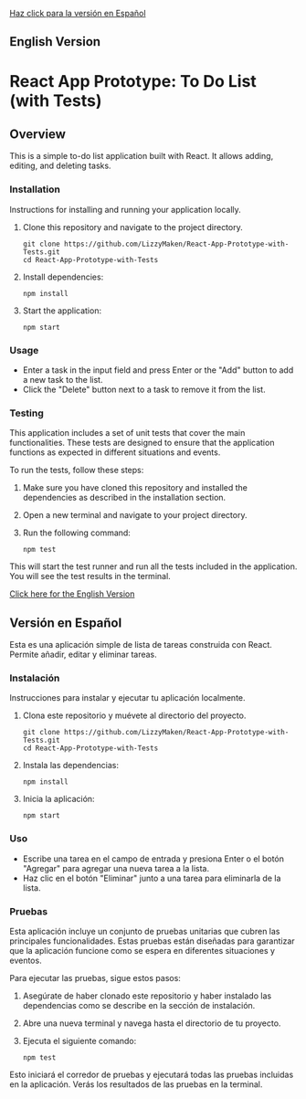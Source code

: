 [Haz click para la versión en Español](#version-en-espanol)

## English Version

# React App Prototype: To Do List (with Tests)

## Overview

This is a simple to-do list application built with React. It allows adding, editing, and deleting tasks.

### Installation

Instructions for installing and running your application locally.

1. Clone this repository and navigate to the project directory.

       git clone https://github.com/LizzyMaken/React-App-Prototype-with-Tests.git
       cd React-App-Prototype-with-Tests


2. Install dependencies:

       npm install

3. Start the application:

       npm start

### Usage

- Enter a task in the input field and press Enter or the "Add" button to add a new task to the list.
- Click the "Delete" button next to a task to remove it from the list.

### Testing

This application includes a set of unit tests that cover the main functionalities. These tests are designed to ensure that the application functions as expected in different situations and events.

To run the tests, follow these steps:

1. Make sure you have cloned this repository and installed the dependencies as described in the installation section.

2. Open a new terminal and navigate to your project directory.

3. Run the following command:

       npm test

This will start the test runner and run all the tests included in the application. You will see the test results in the terminal.

[Click here for the English Version](#english-version)

## Versión en Español

Esta es una aplicación simple de lista de tareas construida con React. Permite añadir, editar y eliminar tareas.

### Instalación

Instrucciones para instalar y ejecutar tu aplicación localmente.

1. Clona este repositorio y muévete al directorio del proyecto.

       git clone https://github.com/LizzyMaken/React-App-Prototype-with-Tests.git
       cd React-App-Prototype-with-Tests

2. Instala las dependencias:

       npm install

3. Inicia la aplicación:

       npm start

### Uso

- Escribe una tarea en el campo de entrada y presiona Enter o el botón "Agregar" para agregar una nueva tarea a la lista.
- Haz clic en el botón "Eliminar" junto a una tarea para eliminarla de la lista.

### Pruebas

Esta aplicación incluye un conjunto de pruebas unitarias que cubren las principales funcionalidades. Estas pruebas están diseñadas para garantizar que la aplicación funcione como se espera en diferentes situaciones y eventos.

Para ejecutar las pruebas, sigue estos pasos:

1. Asegúrate de haber clonado este repositorio y haber instalado las dependencias como se describe en la sección de instalación.

2. Abre una nueva terminal y navega hasta el directorio de tu proyecto.

3. Ejecuta el siguiente comando:

       npm test

Esto iniciará el corredor de pruebas y ejecutará todas las pruebas incluidas en la aplicación. Verás los resultados de las pruebas en la terminal.
